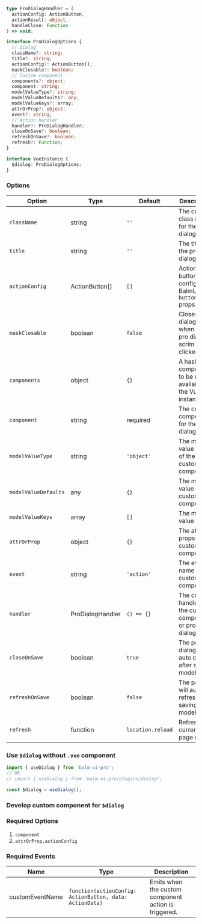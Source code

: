 ```ts
type ProDialogHandler = (
  actionConfig: ActionButton,
  actionResult: object,
  handleClose: Function
) => void;

interface ProDialogOptions {
  // Dialog
  className?: string;
  title?: string;
  actionConfig?: ActionButton[];
  maskClosable?: boolean;
  // Custom component
  components?: object;
  component: string;
  modelValueType?: string;
  modelValueDefaults?: any;
  modelValueKeys?: array;
  attrOrProp?: object;
  event?: string;
  // Action handler
  handler?: ProDialogHandler;
  closeOnSave?: boolean;
  refreshOnSave?: boolean;
  refresh?: Function;
}

interface VueInstance {
  $dialog: ProDialogOptions;
}
```

### Options

| Option               | Type             | Default           | Description                                                                                             |
| -------------------- | ---------------- | ----------------- | ------------------------------------------------------------------------------------------------------- |
| `className`          | string           | `''`              | The custom class name for the pro dialog.                                                               |
| `title`              | string           | `''`              | The title of the pro dialog.                                                                            |
| `actionConfig`       | ActionButton[]   | `[]`              | Action button config, see BalmUI `<ui-button>` props [docs](https://material.balmjs.com/general/button) |
| `maskClosable`       | boolean          | `false`           | Closes the dialog, when the pro dialog scrim is clicked.                                                |
| `components`         | object           | `{}`              | A hash of components to be made available to the Vue instance.                                          |
| `component`          | string           | required          | The custom component for the pro dialog.                                                                |
| `modelValueType`     | string           | `'object'`        | The model value type of the custom component.                                                           |
| `modelValueDefaults` | any              | `{}`              | The model value of the custom component.                                                                |
| `modelValueKeys`     | array            | `[]`              | The model value filter.                                                                                 |
| `attrOrProp`         | object           | `{}`              | The attrs or props of the custom component.                                                             |
| `event`              | string           | `'action'`        | The event name of the custom component.                                                                 |
| `handler`            | ProDialogHandler | `() => {}`        | The custom handler of the custom component or pro dialog.                                               |
| `closeOnSave`        | boolean          | `true`            | The pro dialog will auto close after saving model data                                                  |
| `refreshOnSave`      | boolean          | `false`           | The page will auto refresh after saving model data                                                      |
| `refresh`            | function         | `location.reload` | Refreshing current page data                                                                            |

### Use `$dialog` without `.vue` component

```js
import { useDialog } from 'balm-ui-pro';
// OR
// import { useDialog } from 'balm-ui-pro/plugins/dialog';

const $dialog = useDialog();
```

### Develop custom component for `$dialog`

### Required Options

1. `component`
2. `attrOrProp.actionConfig`

### Required Events

| Name            | Type                                                     | Description                                          |
| --------------- | -------------------------------------------------------- | ---------------------------------------------------- |
| customEventName | `function(actionConfig: ActionButton, data: ActionData)` | Emits when the custom component action is triggered. |
